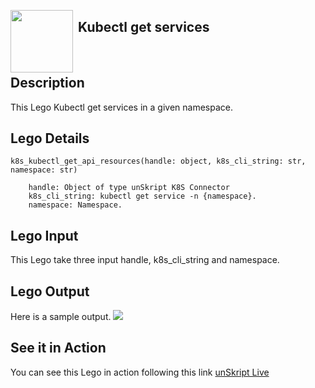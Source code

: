 [<img align="left" src="https://unskript.com/assets/favicon.png" width="100" height="100" style="padding-right: 5px">](https://unskript.com/assets/favicon.png) 
<h2>Kubectl get services</h2>

<br>

## Description
This Lego Kubectl get services in a given namespace.


## Lego Details

    k8s_kubectl_get_api_resources(handle: object, k8s_cli_string: str, namespace: str)

        handle: Object of type unSkript K8S Connector
        k8s_cli_string: kubectl get service -n {namespace}.
        namespace: Namespace.

## Lego Input
This Lego take three input handle, k8s_cli_string and namespace.

## Lego Output
Here is a sample output.
<img src="./1.png">


## See it in Action

You can see this Lego in action following this link [unSkript Live](https://us.app.unskript.io)